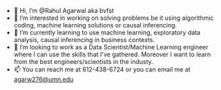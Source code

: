 - 👋 Hi, I’m @Rahul Agarwal aka bvfst
- 👀 I’m interested in working on solving problems be it using algorithmic coding, machine learning solutions or causal inferencing.
- 🌱 I’m currently learning to use machine learning, exploratory data analysis, causal inferencing in business contexts.
- 💞️ I’m looking to work as a Data Scientist/Machine Learning engineer where I can use the skills that I've gathered. Moreover I want to learn from the best engineers/scientists in the industy.
- 📫 You can reach me at 612-438-6724 or you can email me at agarw276@umn.edu

<!---
bvfst/bvfst is a ✨ special ✨ repository because its `README.md` (this file) appears on your GitHub profile.
You can click the Preview link to take a look at your changes.
--->
